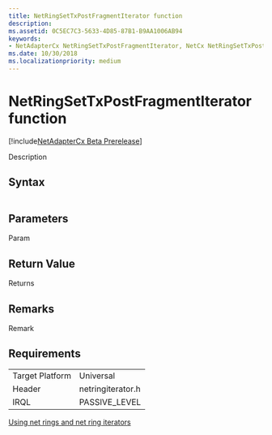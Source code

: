 ```yaml
---
title: NetRingSetTxPostFragmentIterator function
description: 
ms.assetid: 0C5EC7C3-5633-4D85-87B1-B9AA1006AB94
keywords:
- NetAdapterCx NetRingSetTxPostFragmentIterator, NetCx NetRingSetTxPostFragmentIterator
ms.date: 10/30/2018
ms.localizationpriority: medium
---
```


# NetRingSetTxPostFragmentIterator function

[!include[NetAdapterCx Beta Prerelease](../netcx-beta-prerelease.md)]

Description

## Syntax

```cpp

```

## Parameters

Param

## Return Value

Returns 

## Remarks

Remark

## Requirements

|  |  |
| --- | --- |
| Target Platform | Universal |
| Header | netringiterator.h |
| IRQL | PASSIVE_LEVEL |

[Using net rings and net ring iterators](using-net-rings-and-net-ring-iterators.md)